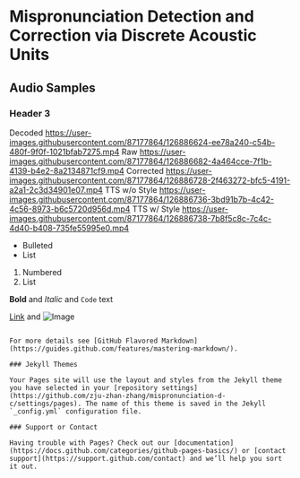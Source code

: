 # Mispronunciation Detection and Correction via Discrete Acoustic Units

## Audio Samples
### Header 3



Decoded
https://user-images.githubusercontent.com/87177864/126886624-ee78a240-c54b-480f-9f0f-1021bfab7275.mp4
Raw
https://user-images.githubusercontent.com/87177864/126886682-4a464cce-7f1b-4139-b4e2-8a2134871cf9.mp4
Corrected
https://user-images.githubusercontent.com/87177864/126886728-2f463272-bfc5-4191-a2a1-2c3d34901e07.mp4
TTS w/o Style
https://user-images.githubusercontent.com/87177864/126886736-3bd91b7b-4c42-4c56-8973-b6c5720d956d.mp4
TTS w/ Style
https://user-images.githubusercontent.com/87177864/126886738-7b8f5c8c-7c4c-4d40-b408-735fe55995e0.mp4





- Bulleted
- List

1. Numbered
2. List

**Bold** and _Italic_ and `Code` text

[Link](url) and ![Image](src)
```

For more details see [GitHub Flavored Markdown](https://guides.github.com/features/mastering-markdown/).

### Jekyll Themes

Your Pages site will use the layout and styles from the Jekyll theme you have selected in your [repository settings](https://github.com/zju-zhan-zhang/mispronunciation-d-c/settings/pages). The name of this theme is saved in the Jekyll `_config.yml` configuration file.

### Support or Contact

Having trouble with Pages? Check out our [documentation](https://docs.github.com/categories/github-pages-basics/) or [contact support](https://support.github.com/contact) and we’ll help you sort it out.
